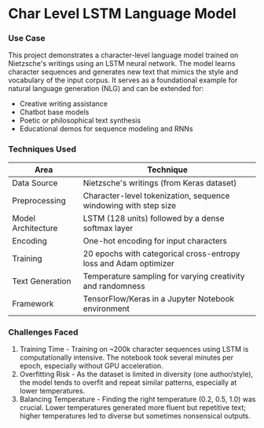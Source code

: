 # Char Level LSTM Language Model
### Use Case
This project demonstrates a character-level language model trained on Nietzsche's writings using an LSTM neural network. The model learns character sequences and generates new text that mimics the style and vocabulary of the input corpus. It serves as a foundational example for natural language generation (NLG) and can be extended for:
* Creative writing assistance
* Chatbot base models
* Poetic or philosophical text synthesis
* Educational demos for sequence modeling and RNNs
### Techniques Used
| Area | Technique |
| --- | --- |
| Data Source | Nietzsche's writings (from Keras dataset) |
| Preprocessing | Character-level tokenization, sequence windowing with step size |
| Model Architecture | LSTM (128 units) followed by a dense softmax layer |
| Encoding | One-hot encoding for input characters |
| Training | 20 epochs with categorical cross-entropy loss and Adam optimizer | 
| Text Generation | Temperature sampling for varying creativity and randomness |
| Framework | TensorFlow/Keras in a Jupyter Notebook environment |
### Challenges Faced
1. Training Time - 
Training on ~200k character sequences using LSTM is computationally intensive. The notebook took several minutes per epoch, especially without GPU acceleration.
2. Overfitting Risk - 
As the dataset is limited in diversity (one author/style), the model tends to overfit and repeat similar patterns, especially at lower temperatures.
3. Balancing Temperature - 
Finding the right temperature (0.2, 0.5, 1.0) was crucial. Lower temperatures generated more fluent but repetitive text; higher temperatures led to diverse but sometimes nonsensical      outputs.
